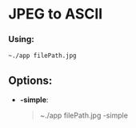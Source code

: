 # JPEG to ASCII

### Using: 
    ~./app filePath.jpg

## Options:
* **-simple**:
    > ~./app filePath.jpg -simple